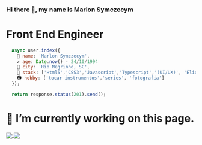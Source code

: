 ### Hi there 👋, my name is **Marlon Symczecym**

# **Front End Engineer**

```javascript
  async user.index({
    🐜 name: 'Marlon Symczecym',
    ✔️ age: Date.now() - 24/10/1994
    🌴 city: 'Rio Negrinho, SC',
    👩 stack: ['Html5','CSS3','Javascript','Typescript','(UI/UX)', 'Elixir'],
    📷 hobby: ['tocar instrumentos','series', 'fotografia']
  });

  return response.status(201).send();
```

# 🔭 I’m currently working on this page.

<p align="justify">
  <a href="https://github.com/anuraghazra/github-readme-stats">
  <img align="center" src="https://github-readme-stats.vercel.app/api?username=marlon-Symczecym&show_icons=true&count_private=true&theme=dracula&hide=issues" />
  </a>
    <a href="https://github.com/anuraghazra/github-readme-stats">
    <img align="center" src="https://github-readme-stats.vercel.app/api/top-langs/?username=marlon-Symczecym&layout=compact&theme=dracula" />
  </a>
</p>

#
